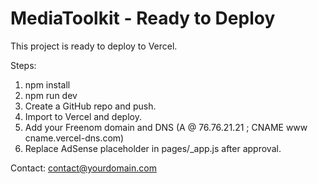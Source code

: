 # MediaToolkit - Ready to Deploy

This project is ready to deploy to Vercel.

Steps:
1. npm install
2. npm run dev
3. Create a GitHub repo and push.
4. Import to Vercel and deploy.
5. Add your Freenom domain and DNS (A @ 76.76.21.21 ; CNAME www cname.vercel-dns.com)
6. Replace AdSense placeholder in pages/_app.js after approval.

Contact: contact@yourdomain.com
